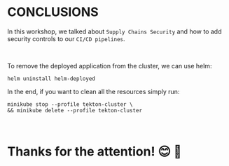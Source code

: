 # CONCLUSIONS


In this workshop, we talked about `Supply Chains Security` and how to add security controls to our `CI/CD pipelines`.


<br/>

To remove the deployed application from the cluster, we can use helm:
```console
helm uninstall helm-deployed
```  

In the end, if you want to clean all the resources simply run:
```console
minikube stop --profile tekton-cluster \
&& minikube delete --profile tekton-cluster
```
<br/>

# Thanks for the attention! 😊 👋